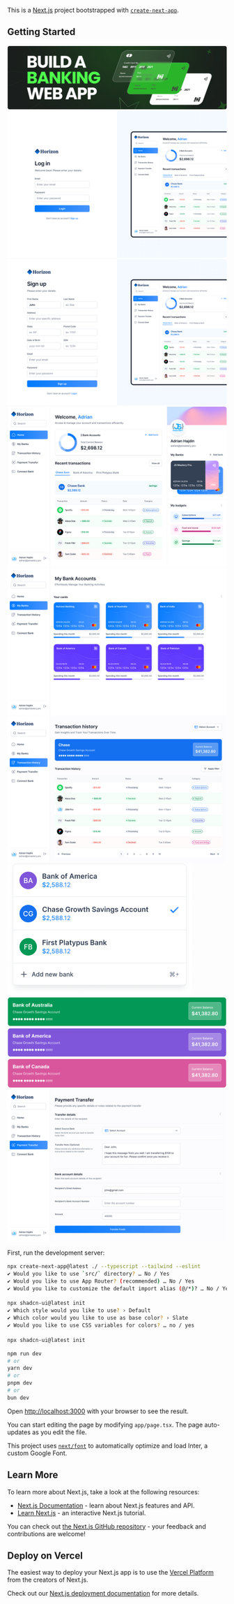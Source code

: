This is a [Next.js](https://nextjs.org/) project bootstrapped with [`create-next-app`](https://github.com/vercel/next.js/tree/canary/packages/create-next-app).


## Getting Started
![img.png](readme-pic%2Fimg.png)
![Login.png](readme-pic%2FLogin.png)
![Signup.png](readme-pic%2FSignup.png)
![Dashboard.jpg](readme-pic%2FDashboard.jpg)
![My Banks.jpg](readme-pic%2FMy%20Banks.jpg)
![Transaction History.jpg](readme-pic%2FTransaction%20History.jpg)
![Select-Account-Menu.png](readme-pic%2FSelect-Account-Menu.png)
![Balance-Card-01.png](readme-pic%2FBalance-Card-01.png)
![Balance-Card-02.png](readme-pic%2FBalance-Card-02.png)
![Balance-Card-03.png](readme-pic%2FBalance-Card-03.png)
![Payment Transfer.jpg](readme-pic%2FPayment%20Transfer.jpg)

First, run the development server:
```bash
npx create-next-app@latest ./ --typescript --tailwind --eslint
✔ Would you like to use `src/` directory? … No / Yes
✔ Would you like to use App Router? (recommended) … No / Yes
✔ Would you like to customize the default import alias (@/*)? … No / Yes

npx shadcn-ui@latest init
✔ Which style would you like to use? › Default
✔ Which color would you like to use as base color? › Slate
✔ Would you like to use CSS variables for colors? … no / yes

npx shadcn-ui@latest init


```
```bash
npm run dev
# or
yarn dev
# or
pnpm dev
# or
bun dev
```

Open [http://localhost:3000](http://localhost:3000) with your browser to see the result.

You can start editing the page by modifying `app/page.tsx`. The page auto-updates as you edit the file.

This project uses [`next/font`](https://nextjs.org/docs/basic-features/font-optimization) to automatically optimize and load Inter, a custom Google Font.

## Learn More

To learn more about Next.js, take a look at the following resources:

- [Next.js Documentation](https://nextjs.org/docs) - learn about Next.js features and API.
- [Learn Next.js](https://nextjs.org/learn) - an interactive Next.js tutorial.

You can check out [the Next.js GitHub repository](https://github.com/vercel/next.js/) - your feedback and contributions are welcome!

## Deploy on Vercel

The easiest way to deploy your Next.js app is to use the [Vercel Platform](https://vercel.com/new?utm_medium=default-template&filter=next.js&utm_source=create-next-app&utm_campaign=create-next-app-readme) from the creators of Next.js.

Check out our [Next.js deployment documentation](https://nextjs.org/docs/deployment) for more details.
